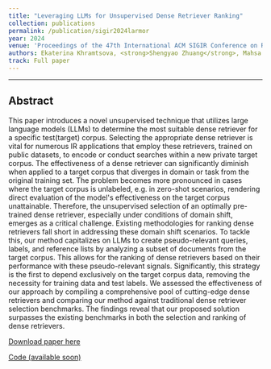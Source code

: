 ```yaml
---
title: "Leveraging LLMs for Unsupervised Dense Retriever Ranking"
collection: publications
permalink: /publication/sigir2024larmor
year: 2024
venue: 'Proceedings of the 47th International ACM SIGIR Conference on Research and Development in Information Retrieval (SIGIR ’24)'
authors: Ekaterina Khramtsova, <strong>Shengyao Zhuang</strong>, Mahsa Baktashmotlagh, and Guido Zuccon
track: Full paper
---
```

---

## Abstract
This paper introduces a novel unsupervised technique that utilizes large language models (LLMs) to determine the most suitable dense retriever for a specific test(target) corpus. Selecting the appropriate dense retriever is vital for numerous IR applications that employ these retrievers, trained on public datasets, to encode or conduct searches within a new private target corpus. The effectiveness of a dense retriever can significantly diminish when applied to a target corpus that diverges in domain or task from the original training set. The problem becomes more pronounced in cases where the target corpus is unlabeled, e.g. in zero-shot scenarios, rendering direct evaluation of the model's effectiveness on the target corpus unattainable. Therefore, the unsupervised selection of an optimally pre-trained dense retriever, especially under conditions of domain shift, emerges as a critical challenge. Existing methodologies for ranking dense retrievers fall short in addressing these domain shift scenarios.
To tackle this, our method capitalizes on LLMs to create pseudo-relevant queries, labels, and reference lists by analyzing a subset of documents from the target corpus. This allows for the ranking of dense retrievers based on their performance with these pseudo-relevant signals. Significantly, this strategy is the first to depend exclusively on the target corpus data, removing the necessity for training data and test labels. We assessed the effectiveness of our approach by compiling a comprehensive pool of cutting-edge dense retrievers and comparing our method against traditional dense retriever selection benchmarks. The findings reveal that our proposed solution surpasses the existing benchmarks in both the selection and ranking of dense retrievers.

[Download paper here](https://arxiv.org/pdf/2402.04853.pdf)

[Code (available soon)](https://github.com/ielab/larmor)
